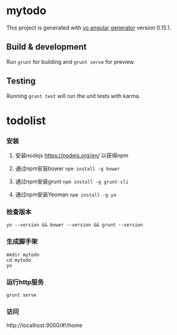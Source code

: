 # mytodo

This project is generated with [yo angular generator](https://github.com/yeoman/generator-angular)
version 0.15.1.

## Build & development

Run `grunt` for building and `grunt serve` for preview.

## Testing

Running `grunt test` will run the unit tests with karma.

# todolist

### 安装

1. 安装nodejs https://nodejs.org/en/ 以获得npm

2. 通过npm安装bower `npm install -g bower`

3. 通过npm安装grunt `npm install -g grunt-cli`

4. 通过npm安装Yeoman `npm install -g yo`

### 检查版本
 
`yo --version && bower --version && grunt --version`

### 生成脚手架

```
mkdir mytodo 
cd mytodo
yo
```

### 运行http服务

`grunt serve`

### 访问

http://localhost:9000/#!/home
